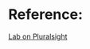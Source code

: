 # Reference:

[Lab on Pluralsight](https://app.pluralsight.com/labs/detail/1a712608-4299-4dc6-8a14-874859a92a8e/toc)

